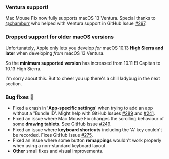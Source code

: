 ### Ventura support!
Mac Mouse Fix now fully supports macOS 13 Ventura.
Special thanks to [@chamburr](https://github.com/chamburr) who helped with Ventura support in GitHub Issue [#297](https://github.com/noah-nuebling/mac-mouse-fix/issues/297).

### Dropped support for older macOS versions

Unfortunately, Apple only lets you develop _for_ macOS 10.13 **High Sierra and later** when developing _from_ macOS 13 Ventura. 

So the **minimum supported version** has increased from 10.11 El Capitan to 10.13 High Sierra.

I'm sorry about this. But to cheer you up there's a chill ladybug in the next section.

### Bug fixes 🐞 
- Fixed a crash in '**App-specific settings**' when trying to add an app without a 'Bundle ID'. Might help with GitHub Issues [#289](https://github.com/noah-nuebling/mac-mouse-fix/issues/289) and [#241](https://github.com/noah-nuebling/mac-mouse-fix/issues/241).
- Fixed an issue where Mac Mouse Fix changes the scrolling behaviour of some **drawing tablets**. See GitHub Issue [#249](https://github.com/noah-nuebling/mac-mouse-fix/issues/249).
- Fixed an issue where **keyboard shortcuts** including the 'A' key couldn't be recorded. Fixes GitHub Issue [#275](https://github.com/noah-nuebling/mac-mouse-fix/issues/275).
- Fixed an issue where some button **remappings** wouldn't work properly when using a non-standard keyboard layout.
- **Other** small fixes and visual improvements.
